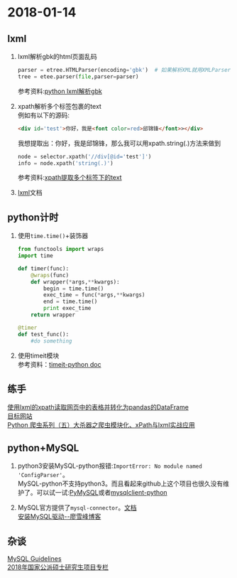 # 2018-01-14
## lxml
1. lxml解析gbk的html页面乱码
    ```python
    parser = etree.HTMLParser(encoding='gbk')  # 如果解析XML就用XMLParser
    tree = etee.parser(file,parser=parser)
    ```
    参考资料:[python lxml解析gbk](https://segmentfault.com/q/1010000007535223/)

2. xpath解析多个标签包裹的text  
    例如有以下的源码:
    ```html
    <div id='test'>你好，我是<font color=red>邱锦锋</font>></div>
    ```
    我想提取出：你好，我是邱锦锋，那么我可以用xpath.string(.)方法来做到
    ```python
    node = selector.xpath('//div[@id='test']')
    info = node.xpath('string(.)')
    ```
    参考资料:[xpath提取多个标签下的text]('https://www.tuicool.com/articles/iqQFBn')  

3. [lxml](http://lxml.de/index.html)文档

## python计时
1. 使用`time.time()`+装饰器
    ```python
    from functools import wraps
    import time

    def timer(func):
        @wraps(func)
        def wrapper(*args,**kwargs):
            begin = time.time()
            exec_time = func(*args,**kwargs)
            end = time.time()
            print exec_time
        return wrapper

    @timer
    def test_func():
        #do something
    ```
2. 使用timeit模块  
    参考资料：[timeit-python doc](https://docs.python.org/3/library/timeit.html)

## 练手  
[使用lxml的xpath读取网页中的表格并转化为pandas的DataFrame](http://blog.csdn.net/u010916953/article/details/51868141)  
[目标网站](http://paiming.funds.hexun.com/gs/guimo.aspx)  
[Python 爬虫系列（五）大杀器之爬虫模块化、xPath与lxml实战应用](https://baijiahao.baidu.com/s?id=1578403479555344376&wfr=spider&for=pc)  

## python+MySQL
1. python3安装MySQL-python报错:`ImportError: No module named 'ConfigParser'`。  
    MySQL-python不支持python3。而且看起来github上这个项目也很久没有维护了。可以试一试:[PyMySQL](https://github.com/PyMySQL/PyMySQL)或者[mysqlclient-python](https://github.com/PyMySQL/mysqlclient-python)

2. MySQL官方提供了`mysql-connector`。[文档](https://dev.mysql.com/doc/connector-python/en/connector-python-example-ddl.html)  
[安装MySQL驱动--廖雪峰博客](https://www.liaoxuefeng.com/wiki/0014316089557264a6b348958f449949df42a6d3a2e542c000/0014320107391860b39da6901ed41a296e574ed37104752000)

## 杂谈
[MySQL Guidelines ](https://dev.mysql.com/doc/connector-python/en/connector-python-coding.html)  
[2018年国家公派硕士研究生项目专栏](http://www.csc.edu.cn/chuguo/s/1111)

